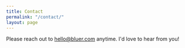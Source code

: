 ```yaml
---
title: Contact
permalink: "/contact/"
layout: page
---
```


Please reach out to [hello@bluer.com](mailto:hello@bluer.com) anytime. I'd love to hear from you!